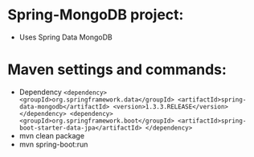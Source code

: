 Spring-MongoDB project:
=======================
 * Uses Spring Data MongoDB

Maven settings and commands:
============================
 * Dependency
``
    <dependency>
        <groupId>org.springframework.data</groupId>
        <artifactId>spring-data-mongodb</artifactId>
        <version>1.3.3.RELEASE</version>
    </dependency>
    <dependency>
        <groupId>org.springframework.boot</groupId>
        <artifactId>spring-boot-starter-data-jpa</artifactId>
    </dependency>
``
 * mvn clean package
 * mvn spring-boot:run



